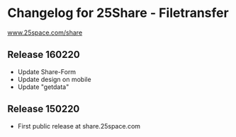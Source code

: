 # Changelog for 25Share - Filetransfer
www.25space.com/share

## Release 160220
- Update Share-Form
- Update design on mobile
- Update "getdata"

## Release 150220
- First public release at share.25space.com
